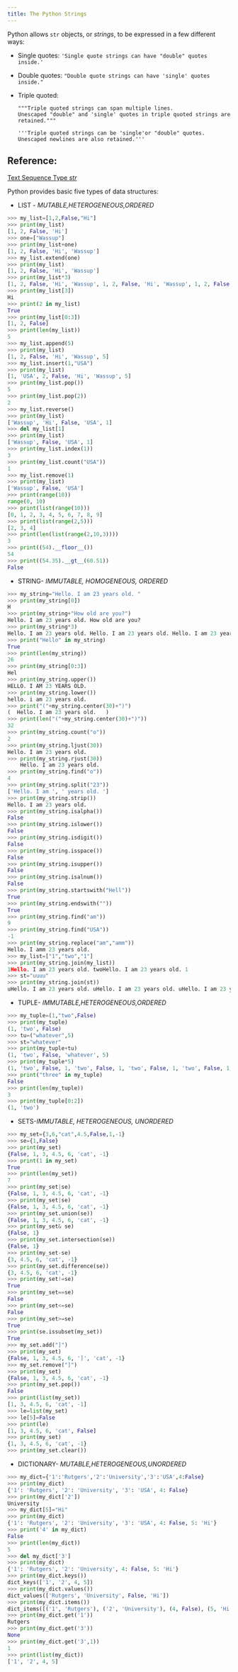 ```yaml
---
title: The Python Strings
---
```

Python allows `str` objects, or _strings_, to be expressed in a few different ways:

*   Single quotes: `'Single quote strings can have "double" quotes inside.'`
*   Double quotes: `"Double quote strings can have 'single' quotes inside."`
*   Triple quoted:

        """Triple quoted strings can span multiple lines.
        Unescaped "double" and 'single' quotes in triple quoted strings are retained."""

        '''Triple quoted strings can be 'single'or "double" quotes.
        Unescaped newlines are also retained.'''

## Reference:

<a href='https://docs.python.org/3/library/stdtypes.html#text-sequence-type-str' target='_blank' rel='nofollow'>Text Sequence Type _str_</a>


Python provides basic five types of data structures:
* LIST - *MUTABLE,HETEROGENEOUS,ORDERED*
```python
>>> my_list=[1,2,False,"Hi"]
>>> print(my_list)
[1, 2, False, 'Hi']
>>> one=["Wassup"]
>>> print(my_list+one)
[1, 2, False, 'Hi', 'Wassup']
>>> my_list.extend(one)
>>> print(my_list)
[1, 2, False, 'Hi', 'Wassup']
>>> print(my_list*3)
[1, 2, False, 'Hi', 'Wassup', 1, 2, False, 'Hi', 'Wassup', 1, 2, False, 'Hi', 'Wassup']
>>> print(my_list[3])
Hi
>>> print(2 in my_list)
True
>>> print(my_list[0:3])
[1, 2, False]
>>> print(len(my_list))
5
>>> my_list.append(5)
>>> print(my_list)
[1, 2, False, 'Hi', 'Wassup', 5]
>>> my_list.insert(1,"USA")
>>> print(my_list)
[1, 'USA', 2, False, 'Hi', 'Wassup', 5]
>>> print(my_list.pop())
5
>>> print(my_list.pop(2))
2
>>> my_list.reverse()
>>> print(my_list)
['Wassup', 'Hi', False, 'USA', 1]
>>> del my_list[1]
>>> print(my_list)
['Wassup', False, 'USA', 1]
>>> print(my_list.index(1))
3
>>> print(my_list.count("USA"))
1
>>> my_list.remove(1)
>>> print(my_list)
['Wassup', False, 'USA']
>>> print(range(10))
range(0, 10)
>>> print(list(range(10)))
[0, 1, 2, 3, 4, 5, 6, 7, 8, 9]
>>> print(list(range(2,5)))
[2, 3, 4]
>>> print(len(list(range(2,10,3))))
3
>>> print((54).__floor__())
54
>>> print((54.35).__gt__(60.51))
False
```
* STRING- *IMMUTABLE, HOMOGENEOUS, ORDERED*
```python
>>> my_string="Hello. I am 23 years old. "
>>> print(my_string[0])
H
>>> print(my_string+"How old are you?")
Hello. I am 23 years old. How old are you?
>>> print(my_string*3)
Hello. I am 23 years old. Hello. I am 23 years old. Hello. I am 23 years old. 
>>> print("Hello" in my_string)
True
>>> print(len(my_string))
26
>>> print(my_string[0:3])
Hel
>>> print(my_string.upper())
HELLO. I AM 23 YEARS OLD. 
>>> print(my_string.lower())
hello. i am 23 years old. 
>>> print("("+my_string.center(30)+")")
(  Hello. I am 23 years old.   )
>>> print(len("("+my_string.center(30)+")"))
32
>>> print(my_string.count("o"))
2
>>> print(my_string.ljust(30))
Hello. I am 23 years old.     
>>> print(my_string.rjust(30))
    Hello. I am 23 years old. 
>>> print(my_string.find("o"))
4
>>> print(my_string.split("23"))
['Hello. I am ', ' years old. ']
>>> print(my_string.strip())
Hello. I am 23 years old.
>>> print(my_string.isalpha())
False
>>> print(my_string.islower())
False
>>> print(my_string.isdigit())
False
>>> print(my_string.isspace())
False
>>> print(my_string.isupper())
False
>>> print(my_string.isalnum())
False
>>> print(my_string.startswith("Hell"))
True
>>> print(my_string.endswith(""))
True
>>> print(my_string.find("am"))
9
>>> print(my_string.find("USA"))
-1
>>> print(my_string.replace("am","amm"))
Hello. I amm 23 years old. 
>>> my_list=["1","two","1"]
>>> print(my_string.join(my_list))
1Hello. I am 23 years old. twoHello. I am 23 years old. 1
>>> st="uuuu"
>>> print(my_string.join(st))
uHello. I am 23 years old. uHello. I am 23 years old. uHello. I am 23 years old. u
```

* TUPLE- *IMMUTABLE,HETEROGENEOUS,ORDERED*
```python
>>> my_tuple=(1,"two",False)
>>> print(my_tuple)
(1, 'two', False)
>>> tu=("whatever",5)
>>> st="whatever"
>>> print(my_tuple+tu)
(1, 'two', False, 'whatever', 5)
>>> print(my_tuple*5)
(1, 'two', False, 1, 'two', False, 1, 'two', False, 1, 'two', False, 1, 'two', False)
>>> print("three" in my_tuple)
False
>>> print(len(my_tuple))
3
>>> print(my_tuple[0:2])
(1, 'two')
```

* SETS-*IMMUTABLE, HETEROGENEOUS, UNORDERED*

```python
>>> my_set={3,6,"cat",4.5,False,1,-1}
>>> se={1,False}
>>> print(my_set)
{False, 1, 3, 4.5, 6, 'cat', -1}
>>> print(1 in my_set)
True
>>> print(len(my_set))
7
>>> print(my_set|se)
{False, 1, 3, 4.5, 6, 'cat', -1}
>>> print(my_set|se)
{False, 1, 3, 4.5, 6, 'cat', -1}
>>> print(my_set.union(se))
{False, 1, 3, 4.5, 6, 'cat', -1}
>>> print(my_set& se)
{False, 1}
>>> print(my_set.intersection(se))
{False, 1}
>>> print(my_set-se)
{3, 4.5, 6, 'cat', -1}
>>> print(my_set.difference(se))
{3, 4.5, 6, 'cat', -1}
>>> print(my_set!=se)
True
>>> print(my_set==se)
False
>>> print(my_set<=se)
False
>>> print(my_set>=se)
True
>>> print(se.issubset(my_set))
True
>>> my_set.add("]")
>>> print(my_set)
{False, 1, 3, 4.5, 6, ']', 'cat', -1}
>>> my_set.remove("]")
>>> print(my_set)
{False, 1, 3, 4.5, 6, 'cat', -1}
>>> print(my_set.pop())
False
>>> print(list(my_set))
[1, 3, 4.5, 6, 'cat', -1]
>>> le=list(my_set)
>>> le[5]=False
>>> print(le)
[1, 3, 4.5, 6, 'cat', False]
>>> print(my_set)
{1, 3, 4.5, 6, 'cat', -1}
>>> print(my_set.clear())
```
* DICTIONARY- *MUTABLE,HETEROGENEOUS,UNORDERED*
```python
>>> my_dict={'1':'Rutgers','2':'University','3':'USA',4:False}
>>> print(my_dict)
{'1': 'Rutgers', '2': 'University', '3': 'USA', 4: False}
>>> print(my_dict['2'])
University
>>> my_dict[5]="Hi"
>>> print(my_dict)
{'1': 'Rutgers', '2': 'University', '3': 'USA', 4: False, 5: 'Hi'}
>>> print('4' in my_dict)
False
>>> print(len(my_dict))
5
>>> del my_dict['3']
>>> print(my_dict)
{'1': 'Rutgers', '2': 'University', 4: False, 5: 'Hi'}
>>> print(my_dict.keys())
dict_keys(['1', '2', 4, 5])
>>> print(my_dict.values())
dict_values(['Rutgers', 'University', False, 'Hi'])
>>> print(my_dict.items())
dict_items([('1', 'Rutgers'), ('2', 'University'), (4, False), (5, 'Hi')])
>>> print(my_dict.get('1'))
Rutgers
>>> print(my_dict.get('3'))
None
>>> print(my_dict.get('3',1))
1
>>> print(list(my_dict))
['1', '2', 4, 5]
```

